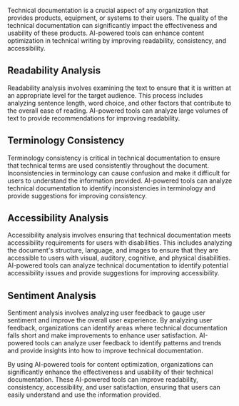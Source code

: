 

Technical documentation is a crucial aspect of any organization that provides products, equipment, or systems to their users. The quality of the technical documentation can significantly impact the effectiveness and usability of these products. AI-powered tools can enhance content optimization in technical writing by improving readability, consistency, and accessibility.

Readability Analysis
--------------------

Readability analysis involves examining the text to ensure that it is written at an appropriate level for the target audience. This process includes analyzing sentence length, word choice, and other factors that contribute to the overall ease of reading. AI-powered tools can analyze large volumes of text to provide recommendations for improving readability.

Terminology Consistency
-----------------------

Terminology consistency is critical in technical documentation to ensure that technical terms are used consistently throughout the document. Inconsistencies in terminology can cause confusion and make it difficult for users to understand the information provided. AI-powered tools can analyze technical documentation to identify inconsistencies in terminology and provide suggestions for improving consistency.

Accessibility Analysis
----------------------

Accessibility analysis involves ensuring that technical documentation meets accessibility requirements for users with disabilities. This includes analyzing the document's structure, language, and images to ensure that they are accessible to users with visual, auditory, cognitive, and physical disabilities. AI-powered tools can analyze technical documentation to identify potential accessibility issues and provide suggestions for improving accessibility.

Sentiment Analysis
------------------

Sentiment analysis involves analyzing user feedback to gauge user sentiment and improve the overall user experience. By analyzing user feedback, organizations can identify areas where technical documentation falls short and make improvements to enhance user satisfaction. AI-powered tools can analyze user feedback to identify patterns and trends and provide insights into how to improve technical documentation.

By using AI-powered tools for content optimization, organizations can significantly enhance the effectiveness and usability of their technical documentation. These AI-powered tools can improve readability, consistency, accessibility, and user satisfaction, ensuring that users can easily understand and use the information provided.

